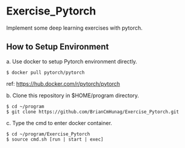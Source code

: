 # Exercise_Pytorch
Implement some deep learning exercises with pytorch.

## How to Setup Environment
a. Use docker to setup Pytorch environment directly.
```
$ docker pull pytorch/pytorch
```
ref: https://hub.docker.com/r/pytorch/pytorch

b. Clone this repository in $HOME/program directory.
```
$ cd ~/program
$ git clone https://github.com/BrianCmHunag/Exercise_Pytorch.git
```
c. Type the cmd to enter docker container.
```
$ cd ~/program/Exercise_Pytorch
$ source cmd.sh [run | start | exec]
```
